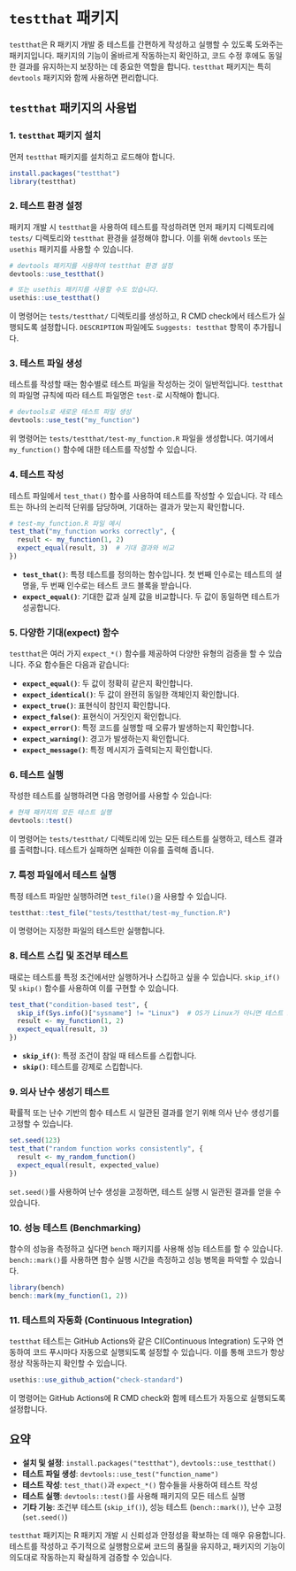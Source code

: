 
# `testthat` 패키지

`testthat`은 R 패키지 개발 중 테스트를 간편하게 작성하고 실행할 수 있도록 도와주는 패키지입니다. 패키지의 기능이 올바르게 작동하는지 확인하고, 코드 수정 후에도 동일한 결과를 유지하는지 보장하는 데 중요한 역할을 합니다. `testthat` 패키지는 특히 `devtools` 패키지와 함께 사용하면 편리합니다.

## `testthat` 패키지의 사용법

### 1. `testthat` 패키지 설치

먼저 `testthat` 패키지를 설치하고 로드해야 합니다.

```r
install.packages("testthat")
library(testthat)
```

### 2. 테스트 환경 설정

패키지 개발 시 `testthat`을 사용하여 테스트를 작성하려면 먼저 패키지 디렉토리에 `tests/` 디렉토리와 `testthat` 환경을 설정해야 합니다. 이를 위해 `devtools` 또는 `usethis` 패키지를 사용할 수 있습니다.

```r
# devtools 패키지를 사용하여 testthat 환경 설정
devtools::use_testthat()

# 또는 usethis 패키지를 사용할 수도 있습니다.
usethis::use_testthat()
```

이 명령어는 `tests/testthat/` 디렉토리를 생성하고, R CMD check에서 테스트가 실행되도록 설정합니다. `DESCRIPTION` 파일에도 `Suggests: testthat` 항목이 추가됩니다.

### 3. 테스트 파일 생성

테스트를 작성할 때는 함수별로 테스트 파일을 작성하는 것이 일반적입니다. `testthat`의 파일명 규칙에 따라 테스트 파일명은 `test-`로 시작해야 합니다.

```r
# devtools로 새로운 테스트 파일 생성
devtools::use_test("my_function")
```

위 명령어는 `tests/testthat/test-my_function.R` 파일을 생성합니다. 여기에서 `my_function()` 함수에 대한 테스트를 작성할 수 있습니다.

### 4. 테스트 작성

테스트 파일에서 `test_that()` 함수를 사용하여 테스트를 작성할 수 있습니다. 각 테스트는 하나의 논리적 단위를 담당하며, 기대하는 결과가 맞는지 확인합니다.

```r
# test-my_function.R 파일 예시
test_that("my_function works correctly", {
  result <- my_function(1, 2)
  expect_equal(result, 3)  # 기대 결과와 비교
})
```

- **`test_that()`**: 특정 테스트를 정의하는 함수입니다. 첫 번째 인수로는 테스트의 설명을, 두 번째 인수로는 테스트 코드 블록을 받습니다.
- **`expect_equal()`**: 기대한 값과 실제 값을 비교합니다. 두 값이 동일하면 테스트가 성공합니다.

### 5. 다양한 기대(expect) 함수

`testthat`은 여러 가지 `expect_*()` 함수를 제공하여 다양한 유형의 검증을 할 수 있습니다. 주요 함수들은 다음과 같습니다:

- **`expect_equal()`**: 두 값이 정확히 같은지 확인합니다.
- **`expect_identical()`**: 두 값이 완전히 동일한 객체인지 확인합니다.
- **`expect_true()`**: 표현식이 참인지 확인합니다.
- **`expect_false()`**: 표현식이 거짓인지 확인합니다.
- **`expect_error()`**: 특정 코드를 실행할 때 오류가 발생하는지 확인합니다.
- **`expect_warning()`**: 경고가 발생하는지 확인합니다.
- **`expect_message()`**: 특정 메시지가 출력되는지 확인합니다.

### 6. 테스트 실행

작성한 테스트를 실행하려면 다음 명령어를 사용할 수 있습니다:

```r
# 현재 패키지의 모든 테스트 실행
devtools::test()
```

이 명령어는 `tests/testthat/` 디렉토리에 있는 모든 테스트를 실행하고, 테스트 결과를 출력합니다. 테스트가 실패하면 실패한 이유를 출력해 줍니다.

### 7. 특정 파일에서 테스트 실행

특정 테스트 파일만 실행하려면 `test_file()`을 사용할 수 있습니다.

```r
testthat::test_file("tests/testthat/test-my_function.R")
```

이 명령어는 지정한 파일의 테스트만 실행합니다.

### 8. 테스트 스킵 및 조건부 테스트

때로는 테스트를 특정 조건에서만 실행하거나 스킵하고 싶을 수 있습니다. `skip_if()` 및 `skip()` 함수를 사용하여 이를 구현할 수 있습니다.

```r
test_that("condition-based test", {
  skip_if(Sys.info()["sysname"] != "Linux")  # OS가 Linux가 아니면 테스트 스킵
  result <- my_function(1, 2)
  expect_equal(result, 3)
})
```

- **`skip_if()`**: 특정 조건이 참일 때 테스트를 스킵합니다.
- **`skip()`**: 테스트를 강제로 스킵합니다.

### 9. 의사 난수 생성기 테스트

확률적 또는 난수 기반의 함수 테스트 시 일관된 결과를 얻기 위해 의사 난수 생성기를 고정할 수 있습니다.

```r
set.seed(123)
test_that("random function works consistently", {
  result <- my_random_function()
  expect_equal(result, expected_value)
})
```

`set.seed()`를 사용하여 난수 생성을 고정하면, 테스트 실행 시 일관된 결과를 얻을 수 있습니다.

### 10. 성능 테스트 (Benchmarking)

함수의 성능을 측정하고 싶다면 `bench` 패키지를 사용해 성능 테스트를 할 수 있습니다. `bench::mark()`를 사용하면 함수 실행 시간을 측정하고 성능 병목을 파악할 수 있습니다.

```r
library(bench)
bench::mark(my_function(1, 2))
```

### 11. 테스트의 자동화 (Continuous Integration)

`testthat` 테스트는 GitHub Actions와 같은 CI(Continuous Integration) 도구와 연동하여 코드 푸시마다 자동으로 실행되도록 설정할 수 있습니다. 이를 통해 코드가 항상 정상 작동하는지 확인할 수 있습니다.

```r
usethis::use_github_action("check-standard")
```

이 명령어는 GitHub Actions에 R CMD check와 함께 테스트가 자동으로 실행되도록 설정합니다.

## 요약

- **설치 및 설정**: `install.packages("testthat")`, `devtools::use_testthat()`
- **테스트 파일 생성**: `devtools::use_test("function_name")`
- **테스트 작성**: `test_that()`과 `expect_*()` 함수들을 사용하여 테스트 작성
- **테스트 실행**: `devtools::test()`를 사용해 패키지의 모든 테스트 실행
- **기타 기능**: 조건부 테스트 (`skip_if()`), 성능 테스트 (`bench::mark()`), 난수 고정 (`set.seed()`)

`testthat` 패키지는 R 패키지 개발 시 신뢰성과 안정성을 확보하는 데 매우 유용합니다. 테스트를 작성하고 주기적으로 실행함으로써 코드의 품질을 유지하고, 패키지의 기능이 의도대로 작동하는지 확실하게 검증할 수 있습니다.
